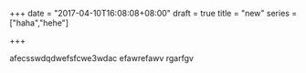 +++
date = "2017-04-10T16:08:08+08:00"
draft = true
title = "new"
series = ["haha","hehe"]

+++

afecsswdqdwefsfcwe3wdac
efawrefawv
rgarfgv